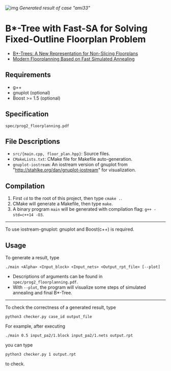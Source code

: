 ![img](https://github.com/Daikon-Sun/Physical-Design-for-Nanometer-ICs-Spring-2017/HW2/report/raw/master/example.png)
*Generated result of case "ami33"*

# B\*-Tree with Fast-SA for Solving Fixed-Outline Floorplan Problem
- [B\*-Trees: A New Representation for Non-Slicing Floorplans](http://ieeexplore.ieee.org/stamp/stamp.jsp?arnumber=855354)
- [Modern Floorplanning Based on Fast Simulated Annealing](http://cc.ee.ntu.edu.tw/~ywchang/Papers/ispd05-floorplanning.pdf)

## Requirements
- g++
- gnuplot (optional)
- Boost >= 1.5 (optional)

## Specification
`spec/prog2_floorplanning.pdf`

## File Descriptions
- `src/{main.cpp, floor_plan.hpp}`: Source files.
- `CMakeLists.txt`: CMake file for Makefile auto-generation.
- `gnuplot-iostream`: An iostream version of gnuplot from "http://stahlke.org/dan/gnuplot-iostream" for visualization.

## Compilation
1. First `cd` to the root of this project, then type `cmake .`.
2. CMake will generate a Makefile, then type `make`.
3. A binary program `main` will be generated with compilation flag: `g++ -std=c++14 -O3`.

---

To use iostream-gnuplot: gnuplot and Boost(c++) is required.

## Usage
To generate a result, type
```
./main <Alpha> <Input_block> <Input_nets> <Output_rpt_file> [--plot]
```
- Descriptions of arguments can be found in `spec/prog2_floorplanning.pdf`.
- With `--plot`, the program will visualize some steps of simulated annealing and final B\*-Tree.

--- 

To check the correctness of a generated result, type
```
python3 checker.py case_id output_file
```
For example, after executing
```
./main 0.5 input_pa2/1.block input_pa2/1.nets output.rpt
```
you can type
```
python3 checker.py 1 output.rpt
```
to check.
